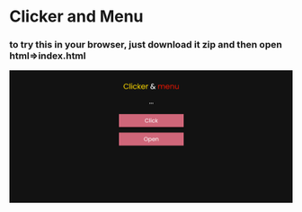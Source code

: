 # Clicker and Menu
### to try this in your browser, just download it zip and then open html=>index.html
![text](https://raw.githubusercontent.com/dehwyy/src/imgSrc/main/clicker1.png)
